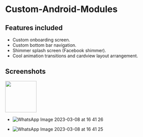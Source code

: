 # Custom-Android-Modules

## Features included
- Custom onboarding screen.
- Custom bottom bar navigation.
- Shimmer splash screen (Facebook shimmer).
- Cool animation transitions and cardview layout arrangement.

## Screenshots

<img src="![WhatsApp Image 2023-03-08 at 16 41 26 (1)](https://user-images.githubusercontent.com/98480075/223729994-f40fe8d8-91e1-4851-85d5-0de7addb2e83.jpeg)" width="100" height="100" />

- ![WhatsApp Image 2023-03-08 at 16 41 26](https://user-images.githubusercontent.com/98480075/223730188-b28dd27a-d370-40e4-8f68-89e22fd0e2de.jpeg)

- ![WhatsApp Image 2023-03-08 at 16 41 25](https://user-images.githubusercontent.com/98480075/223730218-27db8ac8-4fec-4a53-9ec0-243dfedc8ab3.jpeg)
